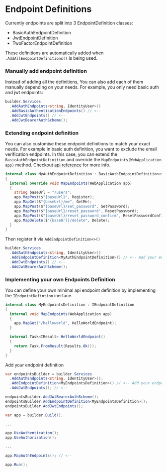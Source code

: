 # Endpoint Definitions

Currently endpoints are split into 3 EndpointDefinition classes:

- BasicAuthEndpointDefinition
- JwtEndpointDefinition
- TwoFactorEndpointDefinition

These definitions are automatically added when `.AddAllEndpointDefinitions()` is being used. 

### Manually add endpoint definition

Instead of adding all the definitions, You can also add each of them manually depending on your needs. For example, you only need basic auth and jwt endpoints:

```cs
builder.Services
  .AddAuthEndpoints<string, IdentityUser>()
  .AddBasicAuthenticationEndpoints() // <--
  .AddJwtEndpoints() // <--
  .AddJwtBearerAuthScheme();
```

### Extending endpoint definition

You can also customise these endpoint definitions to match your exact needs. For example in basic auth definition, you want to exclude the email verification endpoints. In this case, you can extend the `BasicAuthEndpointDefinition` and override the `MapEndpoints(WebApplication app)` method. Checkout [api reference](xref:AuthEndpoints.MinimalApi.BasicAuthEndpointDefinition`2) for more info.

```cs
internal class MyAuthEndpointDefinition : BasicAuthEndpointDefinition<string, IdentityUser>
{
  internal override void MapEndpoints(WebApplication app)
  {
    string baseUrl = "/users";
    app.MapPost($"{baseUrl}", Register);
    app.MapGet($"{baseUrl}/me", GetMe);
    app.MapPost($"{baseUrl}/set_password", SetPassword);
    app.MapPost($"{baseUrl}/reset_password", ResetPassword);
    app.MapPost($"{baseUrl}/reset_password_confirm", ResetPasswordConfirm);
    app.MapDelete($"{baseUrl}/delete", Delete);
  }
}
```

Then register it via `AddEndpointDefinition<>()`

```cs
builder.Services
  .AddAuthEndpoints<string, IdentityUser>()
  .AddEndpointDefinition<MyAuthEndpointDefinition>() // <-- Add your endpoint definition.
  .AddJwtEndpoints() // <--
  .AddJwtBearerAuthScheme();
```

### Implementing your own Endpoints Definition

You can define your own minimal api endpoint definition by implementing the `IEndpointDefintion` inerface.

```cs
internal class MyEndpointsDefinition : IEndpointDefinition
{
  internal void MapEndpoints(WebApplication app) 
  {
    app.MapGet("/helloworld", HelloWorldEndpoint);
  }

  internal Task<IResult> HelloWorldEndpoint()
  {
    return Task.FromResult(Results.Ok());
  }
}
```

Add your endpoint definition

```cs
var endpointsBuilder = builder.Services
  .AddAuthEndpoints<string, IdentityUser>();
  .AddEndpointDefinition<MyEndpointsDefinition>() // <-- Add your endpoint definition
  .AddJwtEndpoints(); // <--

endpointsBuilder.AddJwtBearerAuthScheme();
endpointsBuilder.AddEndpointDefinition<MyEndpointsDefinition>();
endpointsBuilder.AddJwtEndpoints();

var app = builder.Build();

...

app.UseAuthentication();
app.UseAuthorization();

...

app.MapAuthEndpoints(); // <--

app.Run();
```
